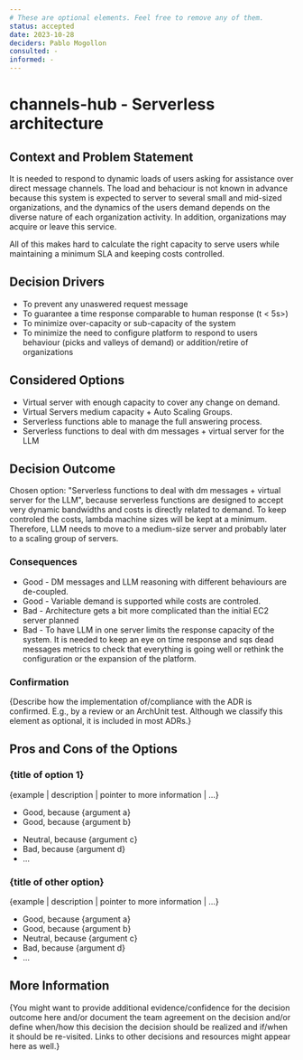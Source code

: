 ```yaml
---
# These are optional elements. Feel free to remove any of them.
status: accepted
date: 2023-10-28
deciders: Pablo Mogollon
consulted: -
informed: -
---
```

# channels-hub - Serverless architecture

## Context and Problem Statement

It is needed to respond to dynamic loads of users asking for assistance over direct message channels. The load and behaciour is not known in advance because this system is expected to server to several small and mid-sized organizations, and the dynamics of the users demand depends on the diverse nature of each organization activity. In addition, organizations may acquire or leave this service. 

All of this makes hard to calculate the right capacity to serve users while maintaining a minimum SLA and keeping costs controlled.

<!-- This is an optional element. Feel free to remove. -->
## Decision Drivers

* To prevent any unaswered request message
* To guarantee a time response comparable to human response (t < 5s>)
* To minimize over-capacity or sub-capacity of the system
* To minimize the need to configure platform to respond to users behaviour (picks and valleys of demand) or addition/retire of organizations

## Considered Options

* Virtual server with enough capacity to cover any change on demand.
* Virtual Servers medium capacity + Auto Scaling Groups.
* Serverless functions able to manage the full answering process. 
* Serverless functions to deal with dm messages + virtual server for the LLM

## Decision Outcome

Chosen option: "Serverless functions to deal with dm messages + virtual server for the LLM", because
serverless functions are designed to accept very dynamic bandwidths and costs is directly related to demand. To keep controled the costs, lambda machine sizes will be kept at a minimum. Therefore, LLM needs to move to a medium-size server and probably later to a scaling group of servers.

<!-- This is an optional element. Feel free to remove. -->
### Consequences

* Good - DM messages and LLM reasoning with different behaviours are de-coupled. 
* Good - Variable demand is supported while costs are controled.
* Bad - Architecture gets a bit more complicated than the initial EC2 server planned 
* Bad - To have LLM in one server limits the response capacity of the system. It is needed to keep an eye on time response and sqs dead messages metrics to check that everything is going well or rethink the configuration or the expansion of the platform. 


<!-- This is an optional element. Feel free to remove. -->
### Confirmation

{Describe how the implementation of/compliance with the ADR is confirmed. E.g., by a review or an ArchUnit test.
 Although we classify this element as optional, it is included in most ADRs.}

<!-- This is an optional element. Feel free to remove. -->
## Pros and Cons of the Options

### {title of option 1}

<!-- This is an optional element. Feel free to remove. -->
{example | description | pointer to more information | …}

* Good, because {argument a}
* Good, because {argument b}
<!-- use "neutral" if the given argument weights neither for good nor bad -->
* Neutral, because {argument c}
* Bad, because {argument d}
* … <!-- numbers of pros and cons can vary -->

### {title of other option}

{example | description | pointer to more information | …}

* Good, because {argument a}
* Good, because {argument b}
* Neutral, because {argument c}
* Bad, because {argument d}
* …

<!-- This is an optional element. Feel free to remove. -->
## More Information

{You might want to provide additional evidence/confidence for the decision outcome here and/or
 document the team agreement on the decision and/or
 define when/how this decision the decision should be realized and if/when it should be re-visited.
Links to other decisions and resources might appear here as well.}
